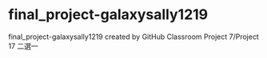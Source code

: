 # final_project-galaxysally1219
final_project-galaxysally1219 created by GitHub Classroom
Project 7/Project 17 二選一

